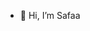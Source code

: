 - 👋 Hi, I’m Safaa

<!---
Zafamohmmed/Zafamohmmed is a ✨ special ✨ repository because its `README.md` (this file) appears on your GitHub profile.
You can click the Preview link to take a look at your changes.
--->
